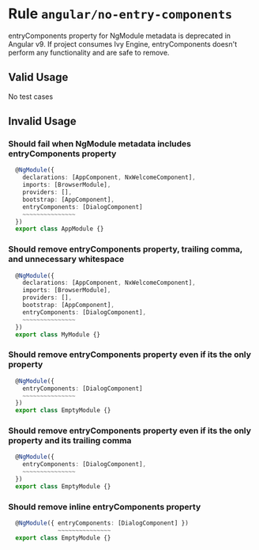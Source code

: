 # Rule `angular/no-entry-components`

entryComponents property for NgModule metadata is deprecated in Angular v9. If project consumes Ivy Engine, entryComponents doesn't perform any functionality and are safe to remove.

## Valid Usage

No test cases

## Invalid Usage

### Should fail when NgModule metadata includes entryComponents property

```ts
  @NgModule({
    declarations: [AppComponent, NxWelcomeComponent],
    imports: [BrowserModule],
    providers: [],
    bootstrap: [AppComponent],
    entryComponents: [DialogComponent]
    ~~~~~~~~~~~~~~~
  })
  export class AppModule {}

```


### Should remove entryComponents property, trailing comma, and unnecessary whitespace

```ts
  @NgModule({
    declarations: [AppComponent, NxWelcomeComponent],
    imports: [BrowserModule],
    providers: [],
    bootstrap: [AppComponent],
    entryComponents: [DialogComponent],
    ~~~~~~~~~~~~~~~
  })
  export class MyModule {}

```


### Should remove entryComponents property even if its the only property

```ts
  @NgModule({
    entryComponents: [DialogComponent]
    ~~~~~~~~~~~~~~~
  })
  export class EmptyModule {}

```


### Should remove entryComponents property even if its the only property and its trailing comma

```ts
  @NgModule({
    entryComponents: [DialogComponent],
    ~~~~~~~~~~~~~~~
  })
  export class EmptyModule {}

```


### Should remove inline entryComponents property

```ts
  @NgModule({ entryComponents: [DialogComponent] })
              ~~~~~~~~~~~~~~~
  export class EmptyModule {}

```


